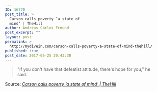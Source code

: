 ```yaml
---
ID: 16770
post_title: >
  Carson calls poverty ‘a state of
  mind’ | TheHill
author: Andreas Carlos Freund
post_excerpt: ""
layout: post
permalink: >
  http://mydivein.com/carson-calls-poverty-a-state-of-mind-thehill/
published: true
post_date: 2017-05-25 20:43:30
---
```

<blockquote><a href="http://thehill.com/homenews/administration/334998-carson-poverty-a-state-of-mind"><img class="alignnone size-full" src="http://54.210.60.61.xip.io/wp-content/uploads/2017/05/carson1_011217gn_0.jpg" alt="" /></a>"If you don't have that defeatist attitude, there's hope for you," he said.</blockquote>
Source: <em><a href="http://thehill.com/homenews/administration/334998-carson-poverty-a-state-of-mind">Carson calls poverty ‘a state of mind’ | TheHill</a></em>
